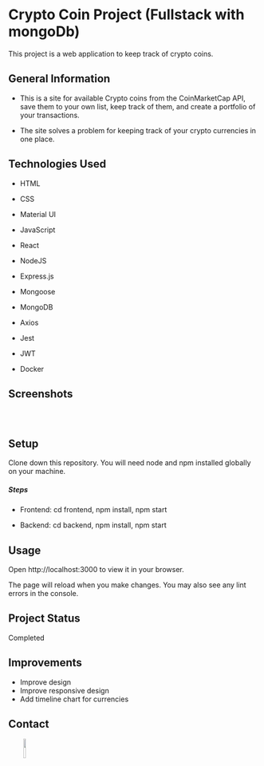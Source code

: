 <h1>Crypto Coin Project (Fullstack with mongoDb)</h1>
<p>This project is a web application to keep track of crypto coins.</p><h2>General Information</h2>
<ul>
<li>This is a site for available Crypto coins from the CoinMarketCap API, save them to your own list, keep track of them, and create a portfolio of your transactions.
</li>
</ul><ul>
<li>The site solves a problem for keeping track of your crypto currencies in one place.</li>
</ul><h2>Technologies Used</h2>
<ul>
<li>HTML</li>
</ul><ul>
<li>CSS</li>
</ul><ul>
<li>Material UI</li>
</ul><ul>
<li>JavaScript</li>
</ul><ul>
<li>React</li>
</ul><ul>
<li>NodeJS</li>
</ul><ul>
<li>Express.js</li>
</ul><ul>
<li>Mongoose</li>
</ul><ul>
<li>MongoDB</li>
</ul><ul>
<li>Axios</li>
</ul><ul>
<li>Jest</li>
</ul><ul>
<li>JWT</li>
</ul><ul>
<li>Docker</li>
</ul><h2>Screenshots</h2>
<p><img src="https://i.postimg.cc/KcKwWRvz/Screen-Shot-2022-07-20-at-12-04-37.png" alt=""></p><p><img src="https://i.postimg.cc/KYqpqy6B/Screen-Shot-2022-07-20-at-12-04-46.png" alt=""></p><p><img src="https://i.postimg.cc/Gmj5DDzM/Screen-Shot-2022-07-20-at-12-04-58.png" alt=""><img src="https://i.postimg.cc/7LYQnLWq/Screen-Shot-2022-07-20-at-12-05-23.png" alt=""></p><h2>Setup</h2>
<p>Clone down this repository. You will need node and npm installed globally on your machine.</p><h5>Steps</h5><ul>
<li>Frontend: cd frontend, npm install, npm start</li>
</ul><ul>
<li>Backend: cd backend, npm install, npm start</li>
</ul><h2>Usage</h2>
<p>Open http://localhost:3000 to view it in your browser.</p>
<p>The page will reload when you make changes. You may also see any lint errors in the console.</p><h2>Project Status</h2>
<p>Completed</p><h2>Improvements</h2>
<ul>
<li>Improve design</li>
<li>Improve responsive design</li>
<li>Add timeline chart for currencies</li>

</ul><h2>Contact</h2>
<p><span style="margin-right: 30px;"></span><a href="https://www.linkedin.com/in/nagyjon/"><img target="_blank" src="https://cdn.jsdelivr.net/gh/devicons/devicon/icons/linkedin/linkedin-original.svg" style="width: 10%;"></a></p>
